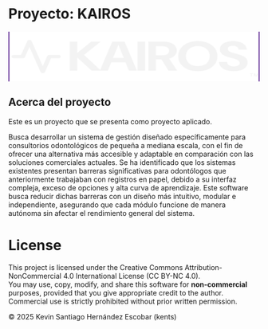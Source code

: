 # Proyecto: KAIROS

<div class="logo">
    <img height="100" width="500" alt="Logo de Kevin (kents)" src="./src/assets/logo_app.svg" />
</div>

## Acerca del proyecto

Este es un proyecto que se presenta como proyecto aplicado.

Busca desarrollar un sistema de gestión diseñado específicamente para consultorios odontológicos de pequeña a mediana escala, con el fin de ofrecer una alternativa más accesible y adaptable en comparación con las soluciones comerciales actuales. Se ha identificado que los sistemas existentes presentan barreras significativas para odontólogos que anteriormente trabajaban con registros en papel, debido a su interfaz compleja, exceso de opciones y alta curva de aprendizaje. Este software busca reducir dichas barreras con un diseño más intuitivo, modular e independiente, asegurando que cada módulo funcione de manera autónoma sin afectar el rendimiento general del sistema.

# License

This project is licensed under the Creative Commons Attribution-NonCommercial 4.0 International License (CC BY-NC 4.0).  
You may use, copy, modify, and share this software for **non-commercial** purposes, provided that you give appropriate credit to the author.  
Commercial use is strictly prohibited without prior written permission.

© 2025 Kevin Santiago Hernández Escobar (kents)

<style>
    .logo{
        background-color: rebeccapurple;
        display: flex;
        justify-content: center; 
        align-items: center;
    }
</style>

